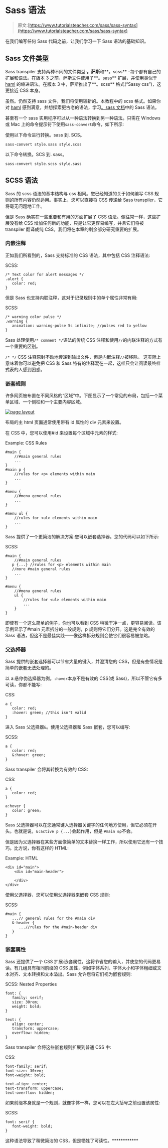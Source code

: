 # Sass 语法

> 原文:[https://www.tutorialsteacher.com/sass/sass-syntax](https://www.tutorialsteacher.com/sass/sass-syntax)

在我们编写任何 Sass 代码之前，让我们学习一下 Sass 语法的基础知识。

## Sass 文件类型

Sass transpiler 支持两种不同的文件类型:**。萨斯**和**。scss** -每个都有自己的扩展和语法。在版本 3 之前，萨斯文件使用了**。sass** 扩展，并使用类似于 [haml](http://haml.info) 的缩进语法。在版本 3 中，萨斯推出了**。scss** 格式(“Sassy css”)，这更接近 CSS 本身。

虽然。仍然支持 sass 文件，我们将使用较新的。本教程中的 scss 格式。如果你对 [haml](http://haml.info) 感到满意，并想探索更古老的语法，学习[。sass 文档](http://sass-lang.com/documentation/file.INDENTED_SYNTAX.html)中的 Sass 语法。

甚至有一个 sass 实用程序可以从一种语法转换到另一种语法。只需在 Windows 或 Mac 上的命令提示符下使用`sass-convert`命令，如下所示:

使用以下命令进行转换。sass 到. SCS。

`sass-convert style.sass style.scss`

以下命令转换。SCS 到. sass。

`sass-convert style.scss style.sass`

## SCSS 语法

Sass 的 scss 语法的基本结构与 css 相同。您已经知道的关于如何编写 CSS 规则的所有内容仍然适用。事实上，您可以直接将 CSS 传递给 Sass transpiler，它将毫无问题地工作。

但是 Sass 确实在一些重要和有用的方面扩展了 CSS 语法。像往常一样，这些扩展没有给 CSS 增加任何新的功能，只是让它更容易编写，并且它们将被 transpiler 翻译成纯 CSS。我们将在本章的剩余部分研究重要的扩展。

### 内嵌注释

正如我们所看到的，Sass 支持标准的 CSS 语法，其中包括 CSS 注释语法:

SCSS: 

```
/* Text color for alert messages */
.alert { 
   color: red;
} 
```

但是 Sass 也支持内联注释，这对于记录规则中的单个属性非常有用:

SCSS: 

```
/* warning color pulse */
.warning {
   animation: warning-pulse 5s infinite; //pulses red to yellow
} 
```

Sass 处理使用`/* comment */`语法的传统 CSS 注释和使用`//`的内联注释的方式有一个重要的区别。

`/* */` CSS 注释原封不动地传递到输出文件，但是内嵌注释`//`被移除。 这实际上意味着你可以避免把 CSS 和 Sass 特有的注释混在一起，这样只会让阅读最终样式表的人感到困惑。

### 嵌套规则

许多网页被布置在不同风格的“区域”中。下图显示了一个常见的布局，包括一个菜单区域、一个侧栏和一个主要内容区域。

[![page layout](img/32460a74017ab266d717e268f5b4d92d.png)](../../Content/images/sass/page-layout.png)

布局的主 html 页面通常使用带有 id 属性的 div 元素来设置。

在 CSS 中，您可以使用#id 来设置每个区域中元素的样式:

Example: CSS Rules 

```
#main {
    //#main general rules
    ...  
} 
#main p {
    //rules for <p> elements within main
    ...  
} 

#menu {
    //#menu general rules
    ...  
} 

#menu ul {
    //rules for <ul> elements within main
    ...
} 
```

Sass 提供了一个更简洁的解决方案:您可以嵌套选择器。您的代码可以如下所示:

SCSS: 

```
#main {
    //#main general rules
   p {...} //rules for <p> elements within main
   //more #main general rules
    ...
}

#menu {
    //#menu general rules
    ul {
        //rules for <ul> elements within main
        ...
    } 
} 
```

即使有一个这么简单的例子，你也可以看到 CSS 稍微干净一点，更容易阅读。该示例显示了#main 元素拆分的一般规则，p 规则将它们分开。这是完全有效的 Sass 语法，但这不是最佳实践——像这样拆分规则会使它们很容易被忽略。

### 父选择器

Sass 提供的嵌套选择器可以节省大量的键入，并澄清您的 CSS，但是有些情况是简单的嵌套无法处理的。

以 a:悬停伪选择器为例。`:hover`本身不是有效的 CSS(或 Sass)，所以不管它有多可读，你都不能写:

CSS: 

```
a {
   color: red;
   :hover: green; //this isn't valid
} 
```

进入 Sass 父选择器`&`。使用父选择器和 Sass 嵌套，您可以编写:

SCSS: 

```
a {
   color: red;
   &:hover: green;
} 
```

Sass transpiler 会将其转换为有效的 CSS:

CSS: 

```
a {
   color: red;
}

a:hover {
   color: green;
} 
```

Sass 父选择器可以在您通常键入选择器关键字的任何地方使用，但它必须在开头。也就是说，`&:active p {...}`会起作用，但是 `#main &p`不会。

但是因为父选择器在某些方面像简单的文本替换一样工作，所以使用它还有一个技巧。比方说，你有这样的 HTML:

Example: HTML 

```
<div id="main">
    <div id="main-header">

    </div>
</div>
```

使用父选择器，您可以使用父选择器来嵌套 CSS 规则:

SCSS: 

```
#main {
   ...// general rules for the #main div
   &-header {
      ...//rules for the #main-header div
   }
} 
```

### 嵌套属性

Sass 还提供了一个 CSS 扩展:嵌套属性，这将节省您的输入，并使您的代码更易读。有几组具有相同前缀的 CSS 属性，例如字体系列、字体大小和字体粗细或文本对齐、文本转换和文本溢出。Sass 允许您将它们视为嵌套规则:

SCSS: Nested Properties 

```
font: {
   family: serif;
   size: 30rem;
   weight: bold;
}

text: {
   align: center;
   transform: uppercase;
   overflow: hidden;
} 
```

Sass transpiler 会将这些嵌套规则扩展到普通 CSS 中:

CSS: 

```
font-family: serif;
font-size: 30rem;
font-weight: bold;

text-align: center;
text-transform: uppercase;
text-overflow: hidden; 
```

如果前缀本身就是一个规则，就像字体一样，您可以在左大括号之前设置该属性:

SCSS: 

```
font: serif {
   font-weight: bold;
} 
```

这种语法导致了稍微简洁的 CSS，但是牺牲了可读性。************